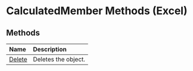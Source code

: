
# CalculatedMember Methods (Excel)

## Methods



|**Name**|**Description**|
|:-----|:-----|
|[Delete](12c09264-2712-b7ce-9c09-7651650d69d4.md)|Deletes the object.|
